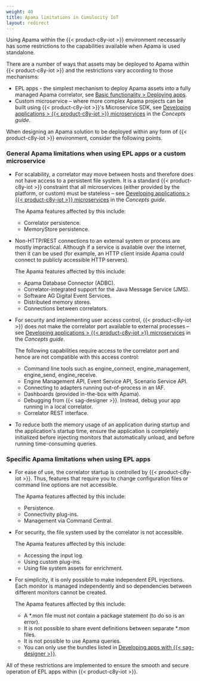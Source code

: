 ```yaml
---
weight: 40
title: Apama limitations in Cumulocity IoT
layout: redirect
---
```


Using Apama within the {{< product-c8y-iot >}} environment necessarily has some restrictions to the capabilities available when Apama is used standalone.

There are a number of ways that assets may be deployed to Apama within {{< product-c8y-iot >}} and the restrictions vary according to those mechanisms:

* EPL apps - the simplest mechanism to deploy Apama assets into a fully managed Apama correlator, see [Basic functionality > Deploying apps](/apama/analytics-introduction/#deploying-apps).
* Custom microservice – where more complex Apama projects can be built using {{< product-c8y-iot >}}'s Microservice SDK, see [Developing applications > {{< product-c8y-iot >}} microservices](/concepts/applications#microservices) in the *Concepts guide*.

When designing an Apama solution to be deployed within any form of {{< product-c8y-iot >}} environment, consider the following points.

### General Apama limitations when using EPL apps or a custom microservice

* For scalability, a correlator may move between hosts and therefore does not have access to a persistent file system. It is a standard {{< product-c8y-iot >}} constraint that all microservices (either provided by the platform, or custom) must be stateless – see [Developing applications > {{< product-c8y-iot >}} microservices](/concepts/applications#microservices) in the *Concepts guide*.

	The Apama features affected by this include:

	* Correlator persistence.
	* MemoryStore persistence.

* Non-HTTP/REST connections to an external system or process are mostly impractical. Although if a service is available over the internet, then it can be used (for example, an HTTP client inside Apama could connect to publicly accessible HTTP servers).

	The Apama features affected by this include:

	* Apama Database Connector (ADBC).
	* Correlator-integrated support for the Java Message Service (JMS).
	* Software AG Digital Event Services.
	* Distributed memory stores.
	* Connections between correlators.

* For security and implementing user access control, {{< product-c8y-iot >}} does not make the correlator port available to external processes – see [Developing applications > {{< product-c8y-iot >}} microservices](/concepts/applications#microservices) in the *Concepts guide*.

	The following capabilities require access to the correlator port and hence are not compatible with this access control:

	* Command line tools such as engine_connect, engine_management, engine_send, engine_receive.
	* Engine Management API, Event Service API, Scenario Service API.
	* Connecting to adapters running out-of-process in an IAF.
	* Dashboards (provided in-the-box with Apama).
	* Debugging from {{< sag-designer >}}. Instead, debug your app running in a local correlator.
	* Correlator REST interface.

* To reduce both the memory usage of an application during startup and the application's startup time,
  ensure the application is completely initialized before injecting monitors that automatically unload,
  and before running time-consuming queries.

### Specific Apama limitations when using EPL apps

* For ease of use, the correlator startup is controlled by {{< product-c8y-iot >}}. Thus, features that require you to change configuration files or command line options are not accessible.

	The Apama features affected by this include:

	* Persistence.
	* Connectivity plug-ins.
	* Management via Command Central.

* For security, the file system used by the correlator is not accessible.

	The Apama features affected by this include:

	* Accessing the input log.
	* Using custom plug-ins.
	* Using file system assets for enrichment.

* For simplicity, it is only possible to make independent EPL injections. Each monitor is managed independently and so dependencies between different monitors cannot be created.

	The Apama features affected by this include:

	* A \*.mon file must not contain a package statement (to do so is an error).
	* It is not possible to share event definitions between separate \*.mon files.
	* It is not possible to use Apama queries.
	* You can only use the bundles listed in [Developing apps with {{< sag-designer >}}](/apama/analytics-introduction/#sag-designer).

All of these restrictions are implemented to ensure the smooth and secure operation of EPL apps within {{< product-c8y-iot >}}.
